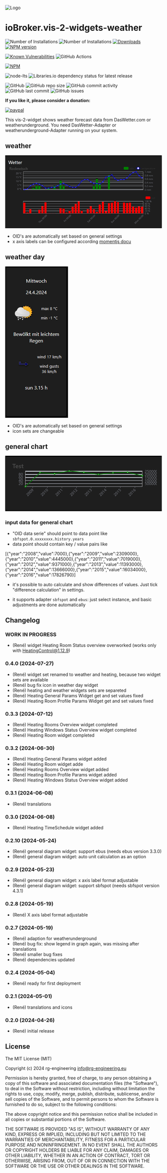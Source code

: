 ![Logo](admin/vis-2-widgets-weather.png)
# ioBroker.vis-2-widgets-weather

![Number of Installations](http://iobroker.live/badges/vis-2-widgets-weather_heating_-installed.svg) ![Number of Installations](http://iobroker.live/badges/vis-2-widgets-weather_heating_-stable.svg)
[![Downloads](https://img.shields.io/npm/dm/iobroker.vis-2-widgets-weather_heating_.svg)](https://www.npmjs.com/package/iobroker.vis-2-widgets-weather_heating_)
[![NPM version](http://img.shields.io/npm/v/iobroker.vis-2-widgets-weather_heating_.svg)](https://www.npmjs.com/package/iobroker.vis-2-widgets-weather_heating_)

[![Known Vulnerabilities](https://snyk.io/test/github/rg-engineering/ioBroker.vis-2-widgets-weather_heating_/badge.svg)](https://snyk.io/test/github/rg-engineering/ioBroker.vis-2-widgets-weather_heating_)
![GitHub Actions](https://github.com/rg-engineering/ioBroker.vis-2-widgets-weather_heating_/workflows/Test%20and%20Release/badge.svg)

[![NPM](https://nodei.co/npm/iobroker.vis-2-widgets-weather_heating.png?downloads=true)](https://nodei.co/npm/iobroker.vis-2-widgets-weather_heating_/)

![node-lts](https://img.shields.io/node/v-lts/iobroker.vis-2-widgets-weather_heating_?style=flat-square)
![Libraries.io dependency status for latest release](https://img.shields.io/librariesio/release/npm/iobroker.vis-2-widgets-weather_heating_?label=npm%20dependencies&style=flat-square)

![GitHub](https://img.shields.io/github/license/rg-engineering/ioBroker.vis-2-widgets-weather_heating_?style=flat-square)
![GitHub repo size](https://img.shields.io/github/repo-size/rg-engineering/ioBroker.vis-2-widgets-weather_heating_?logo=github&style=flat-square)
![GitHub commit activity](https://img.shields.io/github/commit-activity/m/rg-engineering/ioBroker.vis-2-widgets-weather_heating_?logo=github&style=flat-square)
![GitHub last commit](https://img.shields.io/github/last-commit/rg-engineering/ioBroker.vis-2-widgets-weather_heating_?logo=github&style=flat-square)
![GitHub issues](https://img.shields.io/github/issues/rg-engineering/ioBroker.vis-2-widgets-weather_heating_?logo=github&style=flat-square)


**If you like it, please consider a donation:**
                                                                          
[![paypal](https://www.paypalobjects.com/en_US/DK/i/btn/btn_donateCC_LG.gif)](https://www.paypal.com/donate/?hosted_button_id=34ESBMJ932QZC) 

This vis-2-widget shows weather forecast data from DasWetter.com or weatherunderground.
You need DasWetter-Adapter or weatherunderground-Adapter running on your system.

## weather
![widget_weather.PNG](./doc/widget_weather.PNG)

* OID's are automatically set based on general settings
* x axis labels can be configured according [momentjs docu](http://momentjs.com/docs/#/displaying/format/) 

## weather day
![widget_weather_day.PNG](./doc/widget_weather_day.PNG)

* OID's are automatically set based on general settings
* icon sets are changeable

## general chart

![widget_general_chart.PNG](./doc/widget_general_chart.PNG)


### input data for general chart

* "OID data serie" should point to data point like `sbfspot.0.xxxxxxxx.history.years`
* data point should contain key / value pairs like

 [{"year":"2008","value":7000},{"year":"2009","value":2309000},{"year":"2010","value":4445000},{"year":"2011","value":7019000},{"year":"2012","value":9371000},{"year":"2013","value":11393000},{"year":"2014","value":13666000},{"year":"2015","value":16034000},{"year":"2016","value":17826790}]

* it's possible to auto calculate and show differences of values. Just tick "difference calculation" in settings.

* it supports adapter `sbfspot` and `ebus`: just select instance, and basic adjustments are done automatically

<!--
    ### **WORK IN PROGRESS**
-->
## Changelog

### **WORK IN PROGRESS**
 * (René) widget Heating Room Status overview overworked (works only with HeatingControl@1.12.9)

### 0.4.0 (2024-07-27)
 * (René) widget set renamed to weather and heating, because two widget sets are available
 * (René) bug fix icon in weather day widget
 * (René) heating and weather widgets sets are separeted
 * (René) Heating General Params Widget get and set values fixed
 * (René) Heating Room Profile Params Widget get and set values fixed

### 0.3.3 (2024-07-12)
 * (René) Heating Rooms Overview widget completed
 * (René) Heating Windows Status Overview widget completed
 * (René) Heating Room widget completed

### 0.3.2 (2024-06-30)
* (René) Heating General Params widget added
* (René) Heating Room widget adde
* (René) Heating Rooms Overview widget added
* (René) Heating Room Profile Params widget added
* (René) Heating Windows Status Overview widget added

### 0.3.1 (2024-06-08)
* (René) translations

### 0.3.0 (2024-06-08)
* (René) Heating TimeSchedule widget added

### 0.2.10 (2024-05-24)
* (René) general diagram widget: support ebus (needs ebus version 3.3.0)
* (René) general diagram widget: auto unit calculation as an option

### 0.2.9 (2024-05-23)
* (René) general diagram widget: x axis label format adjustable
* (René) general diagram widget: support sbfspot (needs sbfspot version 4.3.1)

### 0.2.8 (2024-05-19)
* (René) X axis label format adjustable

### 0.2.7 (2024-05-19)
* (René) adaption for weatherunderground
* (René) bug fix: show legend in graph again, was missing after translations
* (René) smaller bug fixes
* (René) dependencies updated

### 0.2.4 (2024-05-04)
* (René) ready for first deployment

### 0.2.1 (2024-05-01)
* (René) translations and icons

### 0.2.0 (2024-04-26)
* (René) initial release

## License
The MIT License (MIT)

Copyright (c) 2024 rg-engineering <info@rg-engineering.eu>

Permission is hereby granted, free of charge, to any person obtaining a copy
of this software and associated documentation files (the "Software"), to deal
in the Software without restriction, including without limitation the rights
to use, copy, modify, merge, publish, distribute, sublicense, and/or sell
copies of the Software, and to permit persons to whom the Software is
furnished to do so, subject to the following conditions:

The above copyright notice and this permission notice shall be included in
all copies or substantial portions of the Software.

THE SOFTWARE IS PROVIDED "AS IS", WITHOUT WARRANTY OF ANY KIND, EXPRESS OR
IMPLIED, INCLUDING BUT NOT LIMITED TO THE WARRANTIES OF MERCHANTABILITY,
FITNESS FOR A PARTICULAR PURPOSE AND NONINFRINGEMENT. IN NO EVENT SHALL THE
AUTHORS OR COPYRIGHT HOLDERS BE LIABLE FOR ANY CLAIM, DAMAGES OR OTHER
LIABILITY, WHETHER IN AN ACTION OF CONTRACT, TORT OR OTHERWISE, ARISING FROM,
OUT OF OR IN CONNECTION WITH THE SOFTWARE OR THE USE OR OTHER DEALINGS IN
THE SOFTWARE.
